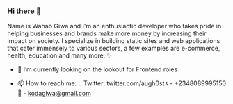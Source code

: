 ### Hi there 👋

Name is Wahab Giwa and I'm an enthusiactic developer who takes pride in helping businesses and brands make more money by increasing their impact on society. I specialize in building static sites and web applications that cater immensely to various sectors, a few examples are e-commerce, health, education and many more. ✨

- 🔭 I’m currently looking on the lookout for Frontend roles


- 📫 How to reach me: ..
Twitter: twitter.com/augh0st
📞 - +2348089995150
📧 - kodagiwa@gmail.com

<!--
**auleki/auleki** is a ✨ _special_ ✨ repository because its `README.md` (this file) appears on your GitHub profile.

Here are some ideas to get you started:


- 🌱 I’m currently learning ...
- 👯 I’m looking to collaborate on ...
- 🤔 I’m looking for help with ...
- 💬 Ask me about ...

- 😄 Pronouns: ...
- ⚡ Fun fact: ...
-->
